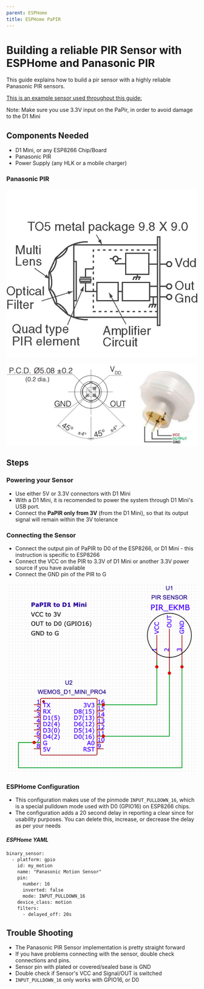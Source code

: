 ```yaml
---
parent: ESPHome
title: ESPHome PaPIR
---
```


# Building a reliable PIR Sensor with ESPHome and Panasonic PIR

This guide explains how to build a pir sensor with a highly reliable Panasonic PIR sensors. 

[This is an example sensor used throughout this guide:](https://robu.in/product/panasonic-pir-passive-infrared-motion-sensor/)

Note: Make sure you use 3.3V input on the PaPir, in order to avoid damage to the D1 Mini


## Components Needed
- D1 Mini, or any ESP8266 Chip/Board
- Panasonic PIR
- Power Supply (any HLK or a mobile charger)

### Panasonic PIR
![Panasonic PIR Image](../Panasonic%20PIR/images/papir-schematic.jpg "Panasonic PIR Schematic")

![Panasonic PIR Pinout](../Panasonic%20PIR/images/papir-pinout.jpg "Panasonic PIR Pinout")


## Steps

### Powering your Sensor
- Use either 5V or 3.3V connectors with D1 Mini
- With a D1 Mini, it is recomended to power the system through D1 Mini's USB port. 
- Connect the **PaPIR only from 3V** (from the D1 Mini), so that its output signal will remain within the 3V tolerance

### Connecting the Sensor
- Connect the output pin of PaPIR to D0 of the ESP8266, or D1 Mini - this instruction is specific to ESP8266
- Connect the VCC on the PIR to 3.3V of D1 Mini or another 3.3V power source if you have available
- Connect the GND pin of the PIR to G

![Panasonic PIR Circuit Diagram](../Panasonic%20PIR/images/papir-circuit-diagram.png "Panasonic PIR Circuit Diagram")


### ESPHome Configuration

- This configuration makes use of the pinmode ``INPUT_PULLDOWN_16``, which is a special pulldown mode used with D0 (GPIO16) on ESP8266 chips.
- The configuration adds a 20 second delay in reporting a clear since for usability purposes. You can delete this, increase, or decrease the delay as per your needs

#### *ESPHome YAML*
```
binary_sensor:
  - platform: gpio
    id: my_motion
    name: "Panasonic Motion Sensor"
    pin:
      number: 16
      inverted: false
      mode: INPUT_PULLDOWN_16
    device_class: motion
    filters:
      - delayed_off: 20s
```


## Trouble Shooting
- The Panasonic PIR Sensor implementation is pretty straight forward
- If you have problems connecting with the sensor, double check connections and pins. 
- Sensor pin with plated or covered/sealed base is GND
- Double check if Sensor's VCC and Signal/OUT is switched
- ``INPUT_PULLDOWN_16`` only works with GPIO16, or D0

